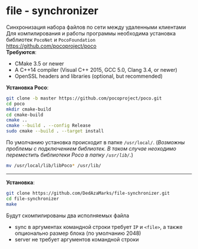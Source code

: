 # file - synchronizer
Синхронизация набора файлов по сети между удаленными клиентами
Для компилирования и работы программы необходима установка библиотек `PocoNet` и `PocoFoundation`  
https://github.com/pocoproject/poco  
**Требуются**:
* CMake 3.5 or newer
* A C++14 compiler (Visual C++ 2015, GCC 5.0, Clang 3.4, or newer)
* OpenSSL headers and libraries (optional, but recommended)

**Установка Poco**:   
```bash
git clone -b master https://github.com/pocoproject/poco.git
cd poco
mkdir cmake-build
cd cmake-build
cmake ..
cmake --build . --config Release
sudo cmake --build . --target install
```
По умолчанию установка происходит в папке `/usr/local/`. (*Возможны проблемы с подключением библиотек. В таком случае неоходимо переместить библиотеки Poco в папку `/usr/lib/`.*)
```bash
mv /usr/local/lib/libPoco* /usr/lib/
```
<hr>

**Установка**:
```bash
git clone https://github.com/DedAzaMarks/file-synchronizer.git
cd file-synchronizer
make
```
Будут скомпилированы два исполняемых файла
* sync в аргументах командной строки требует `IP` и `<file>`, а также опционально размер блока (по умолчанию 2048)
* server не требует аргументов командной строки
